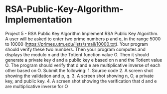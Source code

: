 # RSA-Public-Key-Algorithm-Implementation

Project 5 - RSA Public Key Algorithm
Implement RSA Public Key Algorithm. A user will be asked to enter two prime numbers p and q, in the range 5000 to 10000 (https://primes.utm.edu/lists/small/10000.txt). Your program should verify these two numbers. Then your program computes and displays the modulo n and the Totient function value O. Then it should generate a private key d and a public key e based on n and the Totient value O. The program should verify that d and e are multiplicative inverse of each other based on O. Submit the following: 1. Source code 2. A screen shot showing the validation and p, q. 3. A screen shot showing n, O, a private key, and public key. 4. A screen shot showing the verification that d and e are multiplicative inverse for O
